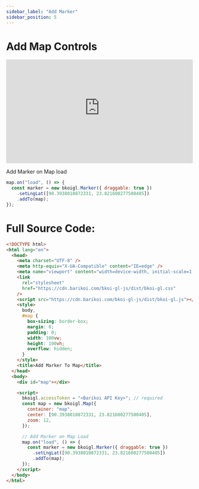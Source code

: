 ```yaml
---
sidebar_label: "Add Marker"
sidebar_position: 5
---
```


# Add Map Controls

<iframe src="https://bkoi-gl-example-add-marker.surge.sh/" width="100%" height="280px" frameborder="0" style={{border:"1px solid black"}} allowfullscreen></iframe>

Add Marker on Map load

```js
map.on("load", () => {
  const marker = new bkoigl.Marker({ draggable: true })
    .setLngLat([90.3938010872331, 23.821600277500405])
    .addTo(map);
});
```

# Full Source Code:

```html
<!DOCTYPE html>
<html lang="en">
  <head>
    <meta charset="UTF-8" />
    <meta http-equiv="X-UA-Compatible" content="IE=edge" />
    <meta name="viewport" content="width=device-width, initial-scale=1.0" />
    <link
      rel="stylesheet"
      href="https://cdn.barikoi.com/bkoi-gl-js/dist/bkoi-gl.css"
    />
    <script src="https://cdn.barikoi.com/bkoi-gl-js/dist/bkoi-gl.js"></script>
    <style>
      body,
      #map {
        box-sizing: border-box;
        margin: 0;
        padding: 0;
        width: 100vw;
        height: 100vh;
        overflow: hidden;
      }
    </style>
    <title>Add Marker To Map</title>
  </head>
  <body>
    <div id="map"></div>

    <script>
      bkoigl.accessToken = "<Barikoi API Key>"; // required
      const map = new bkoigl.Map({
        container: "map",
        center: [90.3938010872331, 23.821600277500405],
        zoom: 12,
      });

      // Add Marker on Map Load
      map.on("load", () => {
        const marker = new bkoigl.Marker({ draggable: true })
          .setLngLat([90.3938010872331, 23.821600277500405])
          .addTo(map);
      });
    </script>
  </body>
</html>
```
